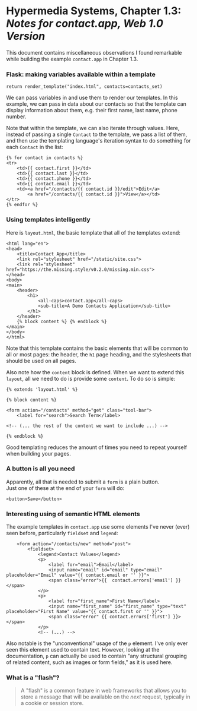 # Hypermedia Systems, Chapter 1.3:<br>_Notes for contact.app, Web 1.0 Version_
This document contains miscellaneous observations I found remarkable while building the example `contact.app` in Chapter 1.3.

### Flask: making variables available within a template
```
return render_template("index.html", contacts=contacts_set)
```
We can pass variables in and use them to render our templates. In this example, we can pass in data about our contacts so that the template can display information about them, e.g. their first name, last name, phone number.

Note that within the template, we can also iterate through values. Here, instead of passing a single `Contact` to the template, we pass a list of them, and then use the templating language's iteration syntax to do something for each `Contact` in the list:

```
{% for contact in contacts %}
<tr>
    <td>{{ contact.first }}</td>
    <td>{{ contact.last }}</td>
    <td>{{ contact.phone }}</td>
    <td>{{ contact.email }}</td>
    <td><a href="/contacts/{{ contact.id }}/edit">Edit</a>
        <a href="/contacts/{{ contact.id }}">View</a></td>
</tr>
{% endfor %}
```

### Using templates intelligently
Here is `layout.html`, the basic template that all of the templates extend:
```
<html lang="en">
<head>
    <title>Contact App</title>
    <link rel="stylesheet" href="/static/site.css">
    <link rel="stylesheet" href="https://the.missing.style/v0.2.0/missing.min.css">
</head>
<body>
<main>
    <header>
        <h1>
            <all-caps>contact.app</all-caps>
            <sub-title>A Demo Contacts Application</sub-title>
        </h1>
    </header>
    {% block content %} {% endblock %}
</main>
</body>
</html>
```
Note that this template contains the basic elements that will be common to all or most pages: the header, the `h1` page heading, and the stylesheets that should be used on all pages.

Also note how the `content` block is defined. When we want to extend this `layout`, all we need to do is provide some `content`. To do so is simple:
```
{% extends 'layout.html' %}

{% block content %}

<form action="/contacts" method="get" class="tool-bar">
    <label for="search">Search Term</label>

<!-- (... the rest of the content we want to include ...) -->

{% endblock %}
```
Good templating reduces the amount of times you need to repeat yourself when building your pages.

### A button is all you need
Apparently, all that is needed to submit a `form` is a plain button.\
Just one of these at the end of your `form` will do:
```
<button>Save</button>
```
### Interesting using of semantic HTML elements
The example templates in `contact.app` use some elements I've never (ever) seen before, particularly `fieldset` and `legend`:
```
    <form action="/contacts/new" method="post">
        <fieldset>
            <legend>Contact Values</legend>
            <p>
                <label for="email">Email</label>
                <input name="email" id="email" type="email" placeholder="Email" value="{{ contact.email or '' }}">
                <span class="error">{{  contact.errors['email'] }}</span>
            </p>
            <p>
                <label for="first_name">First Name</label>
                <input name="first_name" id="first_name" type="text" placeholder="First Name" value="{{ contact.first or '' }}">
                <span class="error" {{ contact.errors['first'] }}></span>
            </p>
            <!-- (...) -->
```
Also notable is the "unconventional" usage of the `p` element. I've only ever seen this element used to contain text. However, looking at the documentation, `p` can actually be used to contain "any structural grouping of related content, such as images or form fields," as it is used here.

### What is a "flash"?
> A "flash" is a common feature in web frameworks that allows you to store a message that will be available on the *next* request, typically in a cookie or session store.
